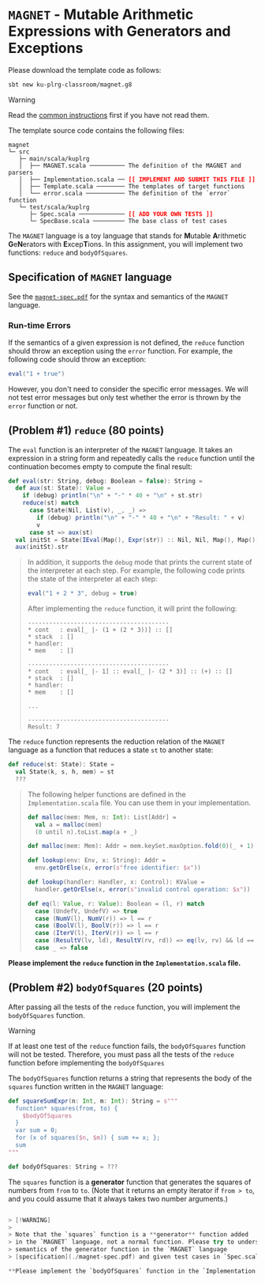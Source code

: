 # `MAGNET` - Mutable Arithmetic Expressions with Generators and Exceptions

Please download the template code as follows:
```bash
sbt new ku-plrg-classroom/magnet.g8
```

> [!WARNING]
>
> Read the [common instructions](/scala.md) first if you have not read them.

The template source code contains the following files:
<pre><code>magnet
└─ src
   ├─ main/scala/kuplrg
   │  ├── MAGNET.scala ────────── The definition of the MAGNET and parsers
   │  ├── Implementation.scala ── <b style='color:red;'>[[ IMPLEMENT AND SUBMIT THIS FILE ]]</b>
   │  ├── Template.scala ──────── The templates of target functions
   │  └── error.scala ─────────── The definition of the `error` function
   └─ test/scala/kuplrg
      ├─ Spec.scala ───────────── <b style='color:red;'>[[ ADD YOUR OWN TESTS ]]</b>
      └─ SpecBase.scala ───────── The base class of test cases</code></pre>

The `MAGNET` language is a toy language that stands for **M**utable
**A**rithmetic **G**e**N**erators with **E**xcep**T**ions. In this assignment,
you will implement two functions: `reduce` and `bodyOfSquares`.

## Specification of `MAGNET` language

See the [`magnet-spec.pdf`](./magnet-spec.pdf) for the syntax and semantics of
the `MAGNET` language.

### Run-time Errors

If the semantics of a given expression is not defined, the `reduce` function
should throw an exception using the `error` function.  For example, the
following code should throw an exception:
```scala
eval("1 + true")
```
However, you don't need to consider the specific error messages.  We will not
test error messages but only test whether the error is thrown by the `error`
function or not.


## (Problem #1) `reduce` (80 points)

The `eval` function is an interpreter of the `MAGNET` language. It takes an
expression in a string form and repeatedly calls the `reduce` function until the
continuation becomes empty to compute the final result:
```scala
def eval(str: String, debug: Boolean = false): String =
  def aux(st: State): Value =
    if (debug) println("\n" + "-" * 40 + "\n" + st.str)
    reduce(st) match
      case State(Nil, List(v), _, _) =>
        if (debug) println("\n" + "-" * 40 + "\n" + "Result: " + v)
        v
      case st => aux(st)
  val initSt = State(IEval(Map(), Expr(str)) :: Nil, Nil, Map(), Map())
  aux(initSt).str
```
> In addition, it supports the `debug` mode that prints the current state of the
> interpreter at each step.  For example, the following code prints the state of
> the interpreter at each step:
> ```scala
> eval("1 + 2 * 3", debug = true)
> ```
> After implementing the `reduce` function, it will print the following:
> ```
> ----------------------------------------
> * cont   : eval[_ |- (1 + (2 * 3))] :: []
> * stack  : []
> * handler:
> * mem    : []
> 
> ----------------------------------------
> * cont   : eval[_ |- 1] :: eval[_ |- (2 * 3)] :: (+) :: []
> * stack  : []
> * handler:
> * mem    : []
> 
> ...
> 
> ----------------------------------------
> Result: 7
> ```

The `reduce` function represents the reduction relation of the `MAGNET` language
as a function that reduces a state `st` to another state:
```scala
def reduce(st: State): State =
  val State(k, s, h, mem) = st
  ???
```

> The following helper functions are defined in the `Implementation.scala` file.
> You can use them in your implementation.
> ```scala
> def malloc(mem: Mem, n: Int): List[Addr] =
>   val a = malloc(mem)
>   (0 until n).toList.map(a + _)
>
> def malloc(mem: Mem): Addr = mem.keySet.maxOption.fold(0)(_ + 1)
>
> def lookup(env: Env, x: String): Addr =
>   env.getOrElse(x, error(s"free identifier: $x"))
>
> def lookup(handler: Handler, x: Control): KValue =
>   handler.getOrElse(x, error(s"invalid control operation: $x"))
>
> def eq(l: Value, r: Value): Boolean = (l, r) match
>   case (UndefV, UndefV) => true
>   case (NumV(l), NumV(r)) => l == r
>   case (BoolV(l), BoolV(r)) => l == r
>   case (IterV(l), IterV(r)) => l == r
>   case (ResultV(lv, ld), ResultV(rv, rd)) => eq(lv, rv) && ld == rd
>   case _ => false
> ```

**Please implement the `reduce` function in the `Implementation.scala` file.**


## (Problem #2) `bodyOfSquares` (20 points)

After passing all the tests of the `reduce` function, you will implement the
`bodyOfSquares` function.

> [!WARNING]
>
> If at least one test of the `reduce` function fails, the
> `bodyOfSquares` function will not be tested.  Therefore, you must pass all the
> tests of the `reduce` function before implementing the `bodyOfSquares`

The `bodyOfSquares` function returns a string that represents the body of the
`squares` function written in the `MAGNET` language:
```scala
def squareSumExpr(n: Int, m: Int): String = s"""
  function* squares(from, to) {
    $bodyOfSquares
  }
  var sum = 0;
  for (x of squares($n, $m)) { sum += x; };
  sum
"""

def bodyOfSquares: String = ???
```
The `squares` function is a **generator** function that generates the squares of
numbers from `from` to `to`. (Note that it returns an empty iterator if `from >
to`, and you could assume that it always takes two number arguments.)
```scala

> [!WARNING]
>
> Note that the `squares` function is a **generator** function added
> in the `MAGNET` language, not a normal function. Please try to understand the
> semantics of the generator function in the `MAGNET` language
> [specification](./magnet-spec.pdf) and given test cases in `Spec.scala`.

**Please implement the `bodyOfSquares` function in the `Implementation.scala`**
